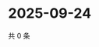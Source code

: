 # 2025-09-24

共 0 条

<!-- BEGIN ZHIHUQUESTIONS -->
<!-- 最后更新时间 Wed Sep 24 2025 01:08:18 GMT+0800 (China Standard Time) -->

<!-- END ZHIHUQUESTIONS -->
